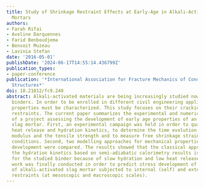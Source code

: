 ```yaml
---
title: Study of Shrinkage Restraint Effects at Early-Age in Alkali-Activated Slag
  Mortars
authors:
- Farah Rifai
- Aveline Darquennes
- Farid Benboudjema
- Bensoit Muzeau
- Lavinia Stefan
date: '2016-05-01'
publishDate: '2024-06-17T14:55:14.436799Z'
publication_types:
- paper-conference
publication: '*International Association for Fracture Mechanics of Concrete and Concrete
  Structures*'
doi: 10.21012/fc9.240
abstract: Alkali-activated materials are being increasingly studied nowadays as hydraulic
  binders. In order to be enrolled in different civil engineering applications, several
  properties must be characterized. This study focuses on their cracking risk by shrinkage
  restraints. The current paper summarizes the experimental and numerical results
  of a project assessing the development of early age properties of an alkali-activated
  slag mortar. First, an experimental campaign was held in order to quantify hydration
  heat release and hydration kinetics, to determine the time evolution of the Young
  modulus and the tensile strength and to measure free shrinkage strains, all in autogenous
  conditions. Second, two modelling approaches for mechanical properties and shrinkage
  development were compared. The results showed that the classical approach to characterize
  the hydration kinetics based on semi-adiabatic calorimetry results isn't suitable
  for the studied binder because of slow hydration and low heat release. Numerical
  work was finally conducted in order to predict stress development of a massive structure
  of alkali-activated slag mortar subjected to internal (self) and external strains'
  restraints (at mesoscopic and macroscopic scales).
---
```

